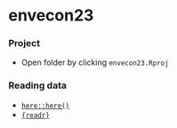 # envecon23

### Project
- Open folder by clicking `envecon23.Rproj`

### Reading data
- [`here::here()`](https://here.r-lib.org/)
- [`{readr}`](https://readr.tidyverse.org/)
